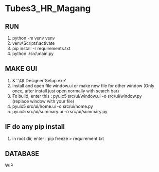 # Tubes3_HR_Magang

## RUN

1. python -m venv venv
2. venv\Scripts\activate
3. pip install -r requirements.txt
4. python .\src\main.py

## MAKE GUI

1.  & '.\Qt Designer Setup.exe'
2.  Install and open file window.ui or make new file for other window (Only once, after install just open normally with search bar)
3.  To build, enter this : pyuic5 src/ui/window.ui -o src/ui/window.py (replace window with your file)
4.  pyuic5 src/ui/home.ui -o src/ui/home.py
5.  pyuic5 src/ui/summary.ui -o src/ui/summary.py

## IF do any pip install

1. in root dir, enter : pip freeze > requirement.txt

## DATABASE

WIP
